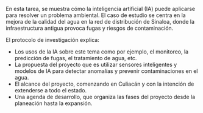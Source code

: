 En esta tarea, se muestra cómo la inteligencia artificial (IA) puede aplicarse para resolver un problema ambiental.
El caso de estudio se centra en la mejora de la calidad del agua en la red de distribución de Sinaloa, donde la infraestructura antigua provoca fugas y riesgos de contaminación.

El protocolo de investigación explica:

<ul>
  <li>Los usos de la IA sobre este tema como por ejemplo, el monitoreo, la predicción de fugas, el tratamiento de agua, etc.</li>
  <li>La propuesta del proyecto que es utilizar sensores inteligentes y modelos de IA para detectar anomalías y prevenir contaminaciones en el agua.</li>
  <li>El alcance del proyecto, comenzando en Culiacán y con la intención de extenderse a todo el estado.</li>
  <li>Una agenda de desarrollo, que organiza las fases del proyecto desde la planeación hasta la expansión.</li>
</ul>
